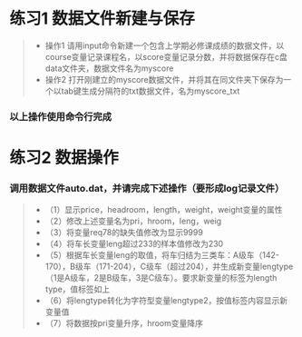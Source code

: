 
练习1 数据文件新建与保存
=====
> * 操作1 请用input命令新建一个包含上学期必修课成绩的数据文件，以course变量记录课程名，以score变量记录分数，并将数据保存在c盘data文件夹，数据文件名为myscore
> * 操作2 打开刚建立的myscore数据文件，并将其在同文件夹下保存为一个以tab键生成分隔符的txt数据文件，名为myscore_txt
### 以上操作使用命令行完成


练习2 数据操作
=====
### 调用数据文件auto.dat，并请完成下述操作（要形成log记录文件）
> * （1）显示price，headroom，length，weight，weight变量的属性
> * （2）修改上述变量名为pri，hroom，leng，weig
> * （3）将变量req78的缺失值修改为显示9999
> * （4）将车长变量leng超过233的样本值修改为230
> * （5）根据车长变量leng的取值，将车归结为三类车：A级车（142-170），B级车（171-204），C级车（超过204），并生成新变量lengtype（1是A级车，2是B级车，3是C级车）。要求新变量的标签为length type，值标签如上
> * （6）将lengtype转化为字符型变量lengtype2，按值标签内容显示新变量值
> * （7）将数据按pri变量升序，hroom变量降序